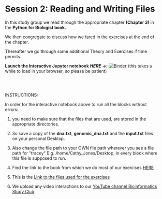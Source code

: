 # Session 2: Reading and Writing Files

In this study group we read through the appropriate chapter **(Chapter 3)** in the **Python for Biologist book.** 

We then congregate to discuss how we fared in the exercises at the end of the chapter. 

Thereafter we go through some additional Theory and Exercises if time permits.

**Launch the Interactive Jupyter notebook** ***HERE ->:*** [![Binder](https://mybinder.org/badge_logo.svg)](https://mybinder.org/v2/gh/Bioinformatics-studyclub/Session_2_Reading-and-Writing-Files/main?filepath=Reading_and_Writing_Files.ipynb) (this takes a while to load in your browser, so please be patient)

<br><br>

INSTRUCTIONS:

In order for the interactive notebook above to run all the blocks without errors:
1. you need to make sure that the files that are used, are stored in the appropriate directories. 
2. So save a copy of the **dna.txt**, **genomic_dna.txt** and the **input.txt** files on your personal Desktop. 
3. Also change the file path to your OWN file path wherever you see a file path for "tracey"
E.g. /home/Cathy_Jones/Desktop, in every block where this file is supposed to run.

  1. Find the link to the book from which we do most of our exercises [HERE](https://ia800602.us.archive.org/18/items/PythonForBiologists./Python%20for%20Biologists..pdf)

  2. This is the [Link to the files used for the exercises](https://pythonforbiologists.com/s/python_for_biologists_exercises.zip)

  3. We upload any video interactions to our [YouTube channel Bioinformatics Study Club](https://studio.youtube.com/channel/UC_ZRbI2d7dtskvXzohhO7Sw/playlists)
